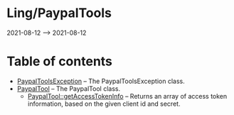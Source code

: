 Ling/PaypalTools
================
2021-08-12 --> 2021-08-12




Table of contents
===========

- [PaypalToolsException](https://github.com/lingtalfi/PaypalTools/blob/master/doc/api/Ling/PaypalTools/Exception/PaypalToolsException.md) &ndash; The PaypalToolsException class.
- [PaypalTool](https://github.com/lingtalfi/PaypalTools/blob/master/doc/api/Ling/PaypalTools/Tool/PaypalTool.md) &ndash; The PaypalTool class.
    - [PaypalTool::getAccessTokenInfo](https://github.com/lingtalfi/PaypalTools/blob/master/doc/api/Ling/PaypalTools/Tool/PaypalTool/getAccessTokenInfo.md) &ndash; Returns an array of access token information, based on the given client id and secret.




